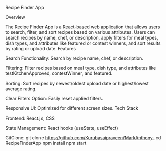 Recipe Finder App

Overview

The Recipe Finder App is a React-based web application that allows users to search, filter, and sort recipes based on various attributes. Users can search recipes by name, chef, or description, apply filters for meal types, dish types, and attributes like featured or contest winners, and sort results by rating or upload date.
Features

Search Functionality: Search by recipe name, chef, or description.

Filtering: Filter recipes based on meal type, dish type, and attributes like testKitchenApproved, contestWinner, and featured.

Sorting: Sort recipes by newest/oldest upload date or highest/lowest average rating.

Clear Filters Option: Easily reset applied filters.

Responsive UI: Optimized for different screen sizes.
Tech Stack

Frontend: React.js, CSS

State Management: React hooks (useState, useEffect)

GitClone:
git clone https://github.com/Kurubasaipraveen/MarkAnthony-
cd RecipeFinderApp
npm install
npm start


